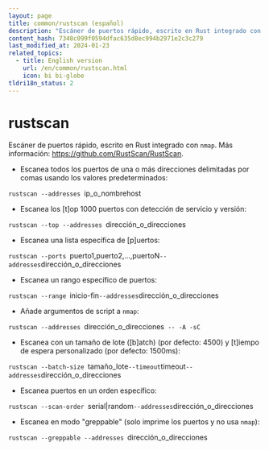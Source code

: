 ```yaml
---
layout: page
title: common/rustscan (español)
description: "Escáner de puertos rápido, escrito en Rust integrado con `nmap`."
content_hash: 7348c099f0594dfac635d8ec994b2971e2c3c279
last_modified_at: 2024-01-23
related_topics:
  - title: English version
    url: /en/common/rustscan.html
    icon: bi bi-globe
tldri18n_status: 2
---
```

# rustscan

Escáner de puertos rápido, escrito en Rust integrado con `nmap`.
Más información: <https://github.com/RustScan/RustScan>.

- Escanea todos los puertos de una o más direcciones delimitadas por comas usando los valores predeterminados:

`rustscan --addresses `<span class="tldr-var badge badge-pill bg-dark-lm bg-white-dm text-white-lm text-dark-dm font-weight-bold">ip_o_nombrehost</span>

- Escanea los [t]op 1000 puertos con detección de servicio y versión:

`rustscan --top --addresses `<span class="tldr-var badge badge-pill bg-dark-lm bg-white-dm text-white-lm text-dark-dm font-weight-bold">dirección_o_direcciones</span>

- Escanea una lista específica de [p]uertos:

`rustscan --ports `<span class="tldr-var badge badge-pill bg-dark-lm bg-white-dm text-white-lm text-dark-dm font-weight-bold">puerto1,puerto2,...,puertoN</span>` --addresses `<span class="tldr-var badge badge-pill bg-dark-lm bg-white-dm text-white-lm text-dark-dm font-weight-bold">dirección_o_direcciones</span>

- Escanea un rango específico de puertos:

`rustscan --range `<span class="tldr-var badge badge-pill bg-dark-lm bg-white-dm text-white-lm text-dark-dm font-weight-bold">inicio-fin</span>` --addresses `<span class="tldr-var badge badge-pill bg-dark-lm bg-white-dm text-white-lm text-dark-dm font-weight-bold">dirección_o_direcciones</span>

- Añade argumentos de script a `nmap`:

`rustscan --addresses `<span class="tldr-var badge badge-pill bg-dark-lm bg-white-dm text-white-lm text-dark-dm font-weight-bold">dirección_o_direcciones</span>` -- -A -sC`

- Escanea con un tamaño de lote ([b]atch) (por defecto: 4500) y [t]iempo de espera personalizado (por defecto: 1500ms):

`rustscan --batch-size `<span class="tldr-var badge badge-pill bg-dark-lm bg-white-dm text-white-lm text-dark-dm font-weight-bold">tamaño_lote</span>` --timeout `<span class="tldr-var badge badge-pill bg-dark-lm bg-white-dm text-white-lm text-dark-dm font-weight-bold">timeout</span>` --addresses `<span class="tldr-var badge badge-pill bg-dark-lm bg-white-dm text-white-lm text-dark-dm font-weight-bold">dirección_o_direcciones</span>

- Escanea puertos en un orden específico:

`rustscan --scan-order `<span class="tldr-var badge badge-pill bg-dark-lm bg-white-dm text-white-lm text-dark-dm font-weight-bold">serial|random</span>` --addresses `<span class="tldr-var badge badge-pill bg-dark-lm bg-white-dm text-white-lm text-dark-dm font-weight-bold">dirección_o_direcciones</span>

- Escanea en modo "greppable" (solo imprime los puertos y no usa `nmap`):

`rustscan --greppable --addresses `<span class="tldr-var badge badge-pill bg-dark-lm bg-white-dm text-white-lm text-dark-dm font-weight-bold">dirección_o_direcciones</span>
